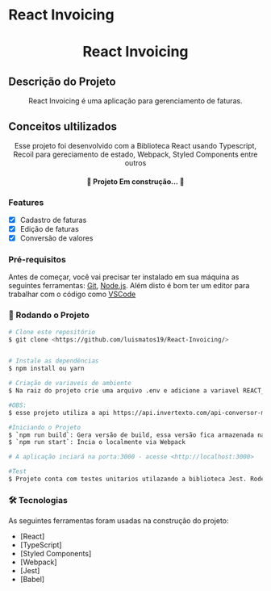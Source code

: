 # React Invoicing

<h1 align="center">React Invoicing</h1>

## Descrição do Projeto
<p align="center"> React Invoicing é uma aplicação para gerenciamento de faturas. </p>

## Conceitos ultilizados
<p align="center"> Esse projeto foi desenvolvido com a Biblioteca React usando Typescript, Recoil para gereciamento de estado, Webpack, Styled Components entre outros</p>

<h4 align="center"> 
	🚧  Projeto Em construção...  🚧
</h4>


### Features

- [x] Cadastro de faturas
- [x] Edição de faturas
- [x] Conversão de valores

### Pré-requisitos

Antes de começar, você vai precisar ter instalado em sua máquina as seguintes ferramentas:
[Git](https://git-scm.com), [Node.js](https://nodejs.org/en/). 
Além disto é bom ter um editor para trabalhar com o código como [VSCode](https://code.visualstudio.com/)

### 🎲 Rodando o Projeto

```bash
# Clone este repositório
$ git clone <https://github.com/luismatos19/React-Invoicing/>


# Instale as dependências
$ npm install ou yarn

# Criação de variaveis de ambiente
$ Na raiz do projeto crie uma arquivo .env e adicione a variavel REACT_APP_API_KEY  para adicionar o token da API <https://api.invertexto.com/>

#OBS:
$ esse projeto utiliza a api https://api.invertexto.com/api-conversor-moedas, para utilização dessa api e necesario um cadastro previo e geração de um token. O acesso é gratuito.

#Iniciando o Projeto
$ `npm run build`: Gera versão de build, essa versão fica armazenada na pasta Build
$ `npm run start`: Incia o localmente via Webpack

# A aplicação inciará na porta:3000 - acesse <http://localhost:3000>

#Test
$ Projeto conta com testes unitarios utilazando a biblioteca Jest. Rode o comando `npm run test` para rodar o script. 
```


### 🛠 Tecnologias

As seguintes ferramentas foram usadas na construção do projeto:

- [React] 
- [TypeScript]
- [Styled Components]
- [Webpack]
- [Jest]
- [Babel]
